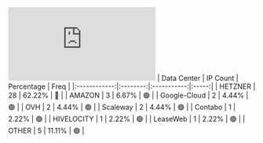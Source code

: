 ![Diagramm](https://github.com/obajay/StateSync-snapshots/blob/main/Projects/Dymension/1/README.md)
| Data Center | IP Count | Percentage | Freq |
|:------------:|:--------:|:-----------:|:-----:|
| HETZNER | 28 | 62.22% | 🔴 |
| AMAZON | 3 | 6.67% | 🟢 |
| Google-Cloud | 2 | 4.44% | 🟢 |
| OVH | 2 | 4.44% | 🟢 |
| Scaleway | 2 | 4.44% | 🟢 |
| Contabo | 1 | 2.22% | 🟢 |
| HIVELOCITY | 1 | 2.22% | 🟢 |
| LeaseWeb | 1 | 2.22% | 🟢 |
| OTHER | 5 | 11.11% | 🟢 |